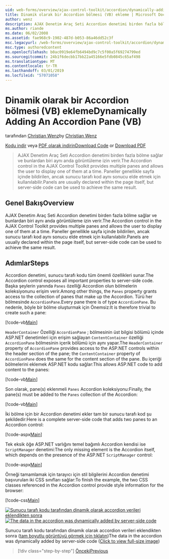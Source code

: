 ```yaml
---
uid: web-forms/overview/ajax-control-toolkit/accordion/dynamically-adding-an-accordion-pane-vb
title: Dinamik olarak bir Accordion bölmesi (VB) ekleme | Microsoft Docs
author: wenz
description: AJAX Denetim Araç Seti Accordion denetimi birden fazla bölme sağlar ve bunlardan biri aynı anda görüntüleme izin verir. Paneller genellikle w bildirilen...
ms.author: riande
ms.date: 06/02/2008
ms.assetid: fae968c9-1902-487d-b053-86a46dd52c3f
msc.legacyurl: /web-forms/overview/ajax-control-toolkit/accordion/dynamically-adding-an-accordion-pane-vb
msc.type: authoredcontent
ms.openlocfilehash: b0ac0919e64fb6494bd9c7c5f00a5f69274799ed
ms.sourcegitcommit: 24b1f6decbb17bb22a45166e5fdb0845c65af498
ms.translationtype: MT
ms.contentlocale: tr-TR
ms.lasthandoff: 03/01/2019
ms.locfileid: "57071058"
---
```

<a name="dynamically-adding-an-accordion-pane-vb"></a><span data-ttu-id="00f29-104">Dinamik olarak bir Accordion bölmesi (VB) ekleme</span><span class="sxs-lookup"><span data-stu-id="00f29-104">Dynamically Adding An Accordion Pane (VB)</span></span>
====================
<span data-ttu-id="00f29-105">tarafından [Christian Wenz](https://github.com/wenz)</span><span class="sxs-lookup"><span data-stu-id="00f29-105">by [Christian Wenz](https://github.com/wenz)</span></span>

<span data-ttu-id="00f29-106">[Kodu indir](http://download.microsoft.com/download/5/6/d/56d50cef-2011-4c8f-9891-7edc6dc57df9/Accordion2.vb.zip) veya [PDF olarak indirin](http://download.microsoft.com/download/6/7/1/6718d452-ff89-4d3f-a90e-c74ec2d636a3/accordion2VB.pdf)</span><span class="sxs-lookup"><span data-stu-id="00f29-106">[Download Code](http://download.microsoft.com/download/5/6/d/56d50cef-2011-4c8f-9891-7edc6dc57df9/Accordion2.vb.zip) or [Download PDF](http://download.microsoft.com/download/6/7/1/6718d452-ff89-4d3f-a90e-c74ec2d636a3/accordion2VB.pdf)</span></span>

> <span data-ttu-id="00f29-107">AJAX Denetim Araç Seti Accordion denetimi birden fazla bölme sağlar ve bunlardan biri aynı anda görüntüleme izin verir.</span><span class="sxs-lookup"><span data-stu-id="00f29-107">The Accordion control in the AJAX Control Toolkit provides multiple panes and allows the user to display one of them at a time.</span></span> <span data-ttu-id="00f29-108">Paneller genellikle sayfa içinde bildirilen, ancak sunucu tarafı kod aynı sonucu elde etmek için kullanılabilir.</span><span class="sxs-lookup"><span data-stu-id="00f29-108">Panels are usually declared within the page itself, but server-side code can be used to achieve the same result.</span></span>


## <a name="overview"></a><span data-ttu-id="00f29-109">Genel Bakış</span><span class="sxs-lookup"><span data-stu-id="00f29-109">Overview</span></span>

<span data-ttu-id="00f29-110">AJAX Denetim Araç Seti Accordion denetimi birden fazla bölme sağlar ve bunlardan biri aynı anda görüntüleme izin verir.</span><span class="sxs-lookup"><span data-stu-id="00f29-110">The Accordion control in the AJAX Control Toolkit provides multiple panes and allows the user to display one of them at a time.</span></span> <span data-ttu-id="00f29-111">Paneller genellikle sayfa içinde bildirilen, ancak sunucu tarafı kod aynı sonucu elde etmek için kullanılabilir.</span><span class="sxs-lookup"><span data-stu-id="00f29-111">Panels are usually declared within the page itself, but server-side code can be used to achieve the same result.</span></span>

## <a name="steps"></a><span data-ttu-id="00f29-112">Adımlar</span><span class="sxs-lookup"><span data-stu-id="00f29-112">Steps</span></span>

<span data-ttu-id="00f29-113">Accordion denetimi, sunucu tarafı kodu tüm önemli özellikleri sunar.</span><span class="sxs-lookup"><span data-stu-id="00f29-113">The Accordion control exposes all important properties to server-side code.</span></span> <span data-ttu-id="00f29-114">Başka şeylerin yanında `Panes` özelliği Accordion olun bölmelerin koleksiyonunu erişim verir.</span><span class="sxs-lookup"><span data-stu-id="00f29-114">Among other things, the `Panes` property grants access to the collection of panes that make up the Accordion.</span></span> <span data-ttu-id="00f29-115">Türü her bölmesinde `AccordionPane`.</span><span class="sxs-lookup"><span data-stu-id="00f29-115">Every pane there is of type `AccordionPane`.</span></span> <span data-ttu-id="00f29-116">Bu nedenle, böyle bir bölme oluşturmak için Önemsiz:</span><span class="sxs-lookup"><span data-stu-id="00f29-116">It is therefore trivial to create such a pane:</span></span>

[!code-vb[Main](dynamically-adding-an-accordion-pane-vb/samples/sample1.vb)]

<span data-ttu-id="00f29-117">`HeaderContainer` Özelliği `AccordionPane` ; bölmesinin üst bilgisi bölümü içinde ASP.NET denetimleri için erişim sağlayan `ContentContainer` özelliği `AccordionPane` bölmesinin içerik bölümü için aynı yapar.</span><span class="sxs-lookup"><span data-stu-id="00f29-117">The `HeaderContainer` property of `AccordionPane` provides access to the ASP.NET controls within the header section of the pane; the `ContentContainer` property of `AccordionPane` does the same for the content section of the pane.</span></span> <span data-ttu-id="00f29-118">Bu içeriği bölmelerini eklemek ASP.NET kodu sağlar:</span><span class="sxs-lookup"><span data-stu-id="00f29-118">This allows ASP.NET code to add content to the panes:</span></span>

[!code-vb[Main](dynamically-adding-an-accordion-pane-vb/samples/sample2.vb)]

<span data-ttu-id="00f29-119">Son olarak, pane(s) eklenmeli `Panes` Accordion koleksiyonu:</span><span class="sxs-lookup"><span data-stu-id="00f29-119">Finally, the pane(s) must be added to the `Panes` collection of the Accordion:</span></span>

[!code-vb[Main](dynamically-adding-an-accordion-pane-vb/samples/sample3.vb)]

<span data-ttu-id="00f29-120">İki bölme için bir Accordion denetimi ekler tam bir sunucu tarafı kod şu şekildedir:</span><span class="sxs-lookup"><span data-stu-id="00f29-120">Here is a complete server-side code that adds two panes to an Accordion control:</span></span>

[!code-aspx[Main](dynamically-adding-an-accordion-pane-vb/samples/sample4.aspx)]

<span data-ttu-id="00f29-121">Tek eksik öğe ASP.NET varlığını temel bağımlı Accordion kendisi ise `ScriptManager` denetimi:</span><span class="sxs-lookup"><span data-stu-id="00f29-121">The only missing element is the Accordion itself, which depends on the presence of the ASP.NET `ScriptManager` control:</span></span>

[!code-aspx[Main](dynamically-adding-an-accordion-pane-vb/samples/sample5.aspx)]

<span data-ttu-id="00f29-122">Örneği tamamlamak için tarayıcı için stil bilgilerini Accordion denetimi başvurulan iki CSS sınıfları sağlar:</span><span class="sxs-lookup"><span data-stu-id="00f29-122">To finish the example, the two CSS classes referenced in the Accordion control provide style information for the browser:</span></span>

[!code-css[Main](dynamically-adding-an-accordion-pane-vb/samples/sample6.css)]


<span data-ttu-id="00f29-123">[![Sunucu tarafı kodu tarafından dinamik olarak accordion verileri eklendikten sonra](dynamically-adding-an-accordion-pane-vb/_static/image2.png)](dynamically-adding-an-accordion-pane-vb/_static/image1.png)</span><span class="sxs-lookup"><span data-stu-id="00f29-123">[![The data in the accordion was dynamically added by server-side code](dynamically-adding-an-accordion-pane-vb/_static/image2.png)](dynamically-adding-an-accordion-pane-vb/_static/image1.png)</span></span>

<span data-ttu-id="00f29-124">Sunucu tarafı kodu tarafından dinamik olarak accordion verileri eklendikten sonra ([tam boyutlu görüntüyü görmek için tıklatın](dynamically-adding-an-accordion-pane-vb/_static/image3.png))</span><span class="sxs-lookup"><span data-stu-id="00f29-124">The data in the accordion was dynamically added by server-side code ([Click to view full-size image](dynamically-adding-an-accordion-pane-vb/_static/image3.png))</span></span>

> [!div class="step-by-step"]
> [<span data-ttu-id="00f29-125">Önceki</span><span class="sxs-lookup"><span data-stu-id="00f29-125">Previous</span></span>](databinding-to-an-accordion-vb.md)

